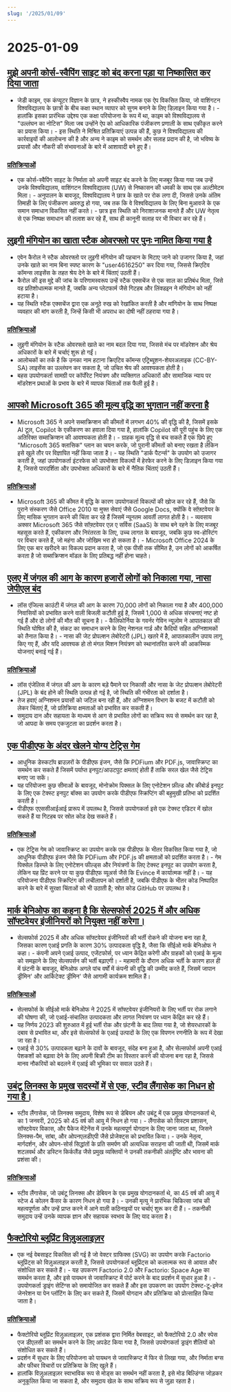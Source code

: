 ```yaml
---
slug: '/2025/01/09'
---
```


# 2025-01-09

## [मुझे अपनी कोर्स-स्वैपिंग साइट को बंद करना पड़ा या निष्कासित कर दिया जाता](https://www.linkedin.com/posts/jdkaim_github-jdkaimhuskyswap-huskyswap-project-activity-7282609173316415488-1jdb)

- जेडी काइम, एक कंप्यूटर विज्ञान के छात्र, ने हस्कीस्वैप नामक एक ऐप विकसित किया, जो वाशिंगटन विश्वविद्यालय के छात्रों के बीच कक्षा स्थान व्यापार को सुगम बनाने के लिए डिज़ाइन किया गया है। - हालांकि इसका प्रारंभिक उद्देश्य एक कक्षा परियोजना के रूप में था, काइम को विश्वविद्यालय से "उल्लंघन का नोटिस" मिला जब उन्होंने ऐप को आधिकारिक पंजीकरण प्रणाली के साथ एकीकृत करने का प्रयास किया। - इस स्थिति ने मिश्रित प्रतिक्रियाएं उत्पन्न की हैं, कुछ ने विश्वविद्यालय की कार्रवाइयों की आलोचना की है और अन्य ने काइम को समर्थन और सलाह प्रदान की है, जो भविष्य के प्रयासों और नौकरी की संभावनाओं के बारे में आशावादी बने हुए हैं।

### [प्रतिक्रियाओं](https://news.ycombinator.com/item?id=42638626)

- एक कोर्स-स्वैपिंग साइट के निर्माता को अपनी साइट बंद करने के लिए मजबूर किया गया जब उन्हें उनके विश्वविद्यालय, वाशिंगटन विश्वविद्यालय (UW) से निष्कासन की धमकी के साथ एक अल्टीमेटम मिला। - अनुपालन के बावजूद, विश्वविद्यालय ने छात्र के खाते पर रोक लगा दी, जिससे उनके अंतिम तिमाही के लिए पंजीकरण अवरुद्ध हो गया, जब तक कि वे विश्वविद्यालय के लिए बिना मुआवजे के एक समान समाधान विकसित नहीं करते। - छात्र इस स्थिति को निराशाजनक मानते हैं और UW नेतृत्व से एक निष्पक्ष समाधान की तलाश कर रहे हैं, साथ ही कानूनी सलाह पर भी विचार कर रहे हैं।

## [लुइगी मंगियोन का खाता स्टैक ओवरफ्लो पर पुनः नामित किया गया है](https://substack.evancarroll.com/p/the-erasure-of-luigi-mangione)

- एवेन कैरोल ने स्टैक ओवरफ्लो पर लुइगी मंगियोन की पहचान के मिटाए जाने को उजागर किया है, जहां उनके खाते का नाम बिना स्पष्ट कारण के "user4616250" कर दिया गया, जिससे क्रिएटिव कॉमन्स लाइसेंस के तहत श्रेय देने के बारे में चिंताएं उठती हैं।
- कैरोल की इस मुद्दे की जांच के परिणामस्वरूप उन्हें स्टैक एक्सचेंज से एक साल का प्रतिबंध मिला, जिसे वह प्रतिशोधात्मक मानते हैं, जबकि अन्य प्लेटफार्म जैसे गिटहब और लिंक्डइन ने मंगियोन को नहीं हटाया है।
- यह स्थिति स्टैक एक्सचेंज द्वारा एक अनूठे रुख को रेखांकित करती है और मांगियोन के साथ निष्पक्ष व्यवहार की मांग करती है, जिन्हें किसी भी अपराध का दोषी नहीं ठहराया गया है।

### [प्रतिक्रियाओं](https://news.ycombinator.com/item?id=42642089)

- लुइगी मंगियोन के स्टैक ओवरफ्लो खाते का नाम बदल दिया गया, जिससे मंच पर मॉडरेशन और श्रेय अधिकारों के बारे में चर्चाएं शुरू हो गईं।
- आलोचकों का तर्क है कि उनका नाम हटाना क्रिएटिव कॉमन्स एट्रिब्यूशन-शेयरअलाइक (CC-BY-SA) लाइसेंस का उल्लंघन कर सकता है, जो उचित श्रेय की आवश्यकता होती है।
- बहस उपयोगकर्ता सामग्री पर कॉर्पोरेट नियंत्रण और व्यक्तिगत अधिकारों और सामाजिक न्याय पर मॉडरेशन प्रथाओं के प्रभाव के बारे में व्यापक चिंताओं तक फैली हुई है।

## [आपको Microsoft 365 की मूल्य वृद्धि का भुगतान नहीं करना है](https://www.consumer.org.nz/articles/you-don-t-have-to-pay-the-microsoft-365-price-increase)

- Microsoft 365 ने अपने सब्सक्रिप्शन की कीमतों में लगभग 40% की वृद्धि की है, जिसमें इसके AI टूल, Copilot के एकीकरण का हवाला दिया गया है, हालांकि Copilot की पूरी पहुंच के लिए एक अतिरिक्त सब्सक्रिप्शन की आवश्यकता होती है। - ग्राहक मूल्य वृद्धि से बच सकते हैं एक छिपे हुए "Microsoft 365 क्लासिक" प्लान का चयन करके, जो पुरानी कीमतों को बनाए रखता है लेकिन इसे खुले तौर पर विज्ञापित नहीं किया जाता है। - यह स्थिति "डार्क पैटर्न्स" के उपयोग को उजागर करती है, जहां उपयोगकर्ता इंटरफेस को उपभोक्ता विकल्पों में हेरफेर करने के लिए डिज़ाइन किया गया है, जिससे पारदर्शिता और उपभोक्ता अधिकारों के बारे में नैतिक चिंताएं उठती हैं।

### [प्रतिक्रियाओं](https://news.ycombinator.com/item?id=42640180)

- Microsoft 365 की कीमत में वृद्धि के कारण उपयोगकर्ता विकल्पों की खोज कर रहे हैं, जैसे कि पुराने संस्करण जैसे Office 2010 या मुफ्त सेवाएं जैसे Google Docs, क्योंकि वे सॉफ़्टवेयर के लिए मासिक भुगतान करने की चिंता कर रहे हैं जिसमें न्यूनतम आवर्ती लागत होती है। - व्यवसाय अक्सर Microsoft 365 जैसे सॉफ़्टवेयर एज़ ए सर्विस (SaaS) के साथ बने रहने के लिए मजबूर महसूस करते हैं, एकीकरण और निरंतरता के लिए, उच्च लागत के बावजूद, जबकि कुछ स्व-होस्टिंग पर विचार करते हैं, जो महंगा और जोखिम भरा हो सकता है। - Microsoft Office 2024 के लिए एक बार खरीदने का विकल्प प्रदान करता है, जो एक पीसी तक सीमित है, उन लोगों को आकर्षित करता है जो सब्सक्रिप्शन मॉडल के लिए प्रतिबद्ध नहीं होना चाहते।

## [एलए में जंगल की आग के कारण हजारों लोगों को निकाला गया, नासा जेपीएल बंद](https://www.theregister.com/2025/01/08/los_angeles_fires_jpl/)

- लॉस एंजिल्स काउंटी में जंगल की आग के कारण 70,000 लोगों को निकाला गया है और 400,000 निवासियों को प्रभावित करने वाली बिजली कटौती हुई है, जिसमें 1,000 से अधिक संरचनाएं नष्ट हो गई हैं और दो लोगों की मौत की सूचना है। - कैलिफोर्निया के गवर्नर गेविन न्यूज़ोम ने आपातकाल की स्थिति घोषित की है, संकट का समाधान करने के लिए नेशनल गार्ड और कैदियों सहित अग्निशामकों को तैनात किया है। - नासा की जेट प्रोपल्शन लेबोरेटरी (JPL) खतरे में है, आपातकालीन उपाय लागू किए गए हैं, और यदि आवश्यक हो तो मंगल मिशन नियंत्रण को स्थानांतरित करने की आकस्मिक योजनाएं बनाई गई हैं।

### [प्रतिक्रियाओं](https://news.ycombinator.com/item?id=42638735)

- लॉस एंजेलिस में जंगल की आग के कारण बड़े पैमाने पर निकासी और नासा के जेट प्रोपल्शन लेबोरेटरी (JPL) के बंद होने की स्थिति उत्पन्न हो गई है, जो स्थिति की गंभीरता को दर्शाता है।
- तेज हवाएं अग्निशमन प्रयासों को जटिल बना रही हैं, और अग्निशमन विभाग के बजट में कटौती को लेकर चिंताएं हैं, जो प्रतिक्रिया क्षमताओं को प्रभावित कर सकती हैं।
- समुदाय दान और सहायता के माध्यम से आग से प्रभावित लोगों का सक्रिय रूप से समर्थन कर रहा है, जो आपदा के समय एकजुटता का प्रदर्शन करता है।

## [एक पीडीएफ के अंदर खेलने योग्य टेट्रिस गेम](https://th0mas.nl/downloads/pdftris.pdf)

- आधुनिक डेस्कटॉप ब्राउज़रों के पीडीएफ इंजन, जैसे कि PDFium और PDF.js, जावास्क्रिप्ट का समर्थन कर सकते हैं जिसमें पर्याप्त इनपुट/आउटपुट क्षमताएं होती हैं ताकि सरल खेल जैसे टेट्रिस बनाए जा सकें।
- यह परियोजना कुछ सीमाओं के बावजूद, मोनोक्रोम पिक्सल के लिए एनोटेशन फ़ील्ड और कीबोर्ड इनपुट के लिए एक टेक्स्ट इनपुट बॉक्स का उपयोग करके पीडीएफ स्क्रिप्टिंग की बहुमुखी प्रतिभा को प्रदर्शित करती है।
- पीडीएफ एएससीआईआई प्रारूप में उपलब्ध है, जिससे उपयोगकर्ता इसे एक टेक्स्ट एडिटर में खोल सकते हैं या गिटहब पर स्रोत कोड देख सकते हैं।

### [प्रतिक्रियाओं](https://news.ycombinator.com/item?id=42645218)

- एक टेट्रिस गेम को जावास्क्रिप्ट का उपयोग करके एक पीडीएफ के भीतर विकसित किया गया है, जो आधुनिक पीडीएफ इंजन जैसे कि PDFium और PDF.js की क्षमताओं को प्रदर्शित करता है। - गेम पिक्सेल डिस्प्ले के लिए एनोटेशन फील्ड्स और नियंत्रणों के लिए टेक्स्ट इनपुट का उपयोग करता है, लेकिन यह प्रिंट करने पर या कुछ पीडीएफ व्यूअर्स जैसे कि Evince में कार्यात्मक नहीं है। - यह परियोजना पीडीएफ स्क्रिप्टिंग की लचीलापन को दर्शाती है, जबकि पीडीएफ के भीतर कोड निष्पादित करने के बारे में सुरक्षा चिंताओं को भी उठाती है; स्रोत कोड GitHub पर उपलब्ध है।

## [मार्क बेनिओफ का कहना है कि सेल्सफोर्स 2025 में और अधिक सॉफ्टवेयर इंजीनियरों को नियुक्त नहीं करेगा।](https://www.salesforceben.com/salesforce-will-hire-no-more-software-engineers-in-2025-says-marc-benioff/)

- सेल्सफोर्स 2025 में और अधिक सॉफ्टवेयर इंजीनियरों की भर्ती रोकने की योजना बना रहा है, जिसका कारण एआई प्रगति के कारण 30% उत्पादकता वृद्धि है, जैसा कि सीईओ मार्क बेनिओफ ने कहा। - कंपनी अपने एआई उत्पाद, एजेंटफोर्स, पर ध्यान केंद्रित करेगी और ग्राहकों को एआई के मूल्य को समझाने के लिए सेल्सपर्सन की भर्ती बढ़ाएगी। - महामारी के दौरान अधिक भर्ती के कारण हाल ही में छंटनी के बावजूद, बेनिओफ अगले पांच वर्षों में कंपनी की वृद्धि की उम्मीद करते हैं, जिसमें जापान ड्रीमिन' और आर्किटेक्ट ड्रीमिन' जैसे आगामी कार्यक्रम शामिल हैं।

### [प्रतिक्रियाओं](https://news.ycombinator.com/item?id=42639417)

- सेल्सफोर्स के सीईओ मार्क बेनिओफ ने 2025 में सॉफ्टवेयर इंजीनियरों के लिए भर्ती पर रोक लगाने की घोषणा की, जो एआई-संचालित उत्पादकता और लागत नियंत्रण पर ध्यान केंद्रित कर रहे हैं।
- यह निर्णय 2023 की शुरुआत में हुई भर्ती रोक और छंटनी के बाद लिया गया है, जो शेयरधारकों के दबाव से प्रभावित था, और इसे सेल्सफोर्स के एआई उत्पादों के लिए एक विपणन रणनीति के रूप में देखा जा रहा है।
- एआई से 30% उत्पादकता बढ़ाने के दावों के बावजूद, संदेह बना हुआ है, और सेल्सफोर्स अपनी एआई पेशकशों को बढ़ावा देने के लिए अपनी बिक्री टीम का विस्तार करने की योजना बना रहा है, जिससे मानव नौकरियों को बदलने में एआई की भूमिका पर सवाल उठते हैं।

## [उबंटू लिनक्स के प्रमुख सदस्यों में से एक, स्टीव लैंगासेक का निधन हो गया है।](https://thenewstack.io/steve-langasek-one-of-ubuntu-linuxs-leading-lights-has-died/)

- स्टीव लैंगासेक, जो लिनक्स समुदाय, विशेष रूप से डेबियन और उबंटू में एक प्रमुख योगदानकर्ता थे, का 1 जनवरी, 2025 को 45 वर्ष की आयु में निधन हो गया। - लैंगासेक को सिस्टम प्रशासन, सॉफ्टवेयर विकास, और पैकेज मेंटेनेंस में उनके महत्वपूर्ण योगदान के लिए जाना जाता था, जिसने लिनक्स-पैम, सांबा, और ओपनएलडीएपी जैसे प्रोजेक्ट्स को प्रभावित किया। - उनके नेतृत्व, मार्गदर्शन, और ओपन-सोर्स सिद्धांतों के प्रति समर्पण की अत्यधिक सराहना की जाती थी, जिसमें मार्क शटलवर्थ और डस्टिन किर्कलैंड जैसे प्रमुख व्यक्तियों ने उनकी तकनीकी अंतर्दृष्टि और भावना की प्रशंसा की।

### [प्रतिक्रियाओं](https://news.ycombinator.com/item?id=42639563)

- स्टीव लैंगासेक, जो उबंटू लिनक्स और डेबियन के एक प्रमुख योगदानकर्ता थे, का 45 वर्ष की आयु में स्टेज 4 कोलन कैंसर के कारण निधन हो गया है। - उनकी मृत्यु ने प्रारंभिक चिकित्सा जांच की महत्वपूर्णता और उन्हें प्राप्त करने में आने वाली कठिनाइयों पर चर्चाएं शुरू कर दी हैं। - तकनीकी समुदाय उन्हें उनके व्यापक ज्ञान और सहायक स्वभाव के लिए याद करता है।

## [फैक्टोरियो ब्लूप्रिंट विज़ुअलाइज़र](https://github.com/piebro/factorio-blueprint-visualizer)

- एक नई वेबसाइट विकसित की गई है जो वेक्टर ग्राफिक्स (SVG) का उपयोग करके Factorio ब्लूप्रिंट्स को विज़ुअलाइज़ करती है, जिससे उपयोगकर्ता ब्लूप्रिंट्स को कलात्मक रूप से आयात और संशोधित कर सकते हैं। - यह उपकरण Factorio 2.0 और Factorio: Space Age का समर्थन करता है, और इसे पायथन से जावास्क्रिप्ट में पोर्ट करने के बाद प्रदर्शन में सुधार हुआ है। - उपयोगकर्ता ड्राइंग सेटिंग्स को समायोजित कर सकते हैं और इस उपकरण का उपयोग टेक्स्ट-टू-इमेज जेनरेशन या पेन प्लॉटिंग के लिए कर सकते हैं, जिसमें योगदान और प्रतिक्रिया को प्रोत्साहित किया जाता है।

### [प्रतिक्रियाओं](https://news.ycombinator.com/item?id=42644168)

- फैक्टोरियो ब्लूप्रिंट विज़ुअलाइज़र, एक प्रशंसक द्वारा निर्मित वेबसाइट, को फैक्टोरियो 2.0 और स्पेस एज डीएलसी का समर्थन करने के लिए अपडेट किया गया है, जिससे उपयोगकर्ता ड्राइंग शैलियों को संशोधित कर सकते हैं।
- प्रदर्शन में सुधार के लिए परियोजना को पायथन से जावास्क्रिप्ट में फिर से लिखा गया, और निर्माता बग्स और फीचर विचारों पर प्रतिक्रिया के लिए खुले हैं।
- हालांकि विज़ुअलाइज़र स्वाभाविक रूप से मोड्स का समर्थन नहीं करता है, इसे मोड बिल्डिंग्स जोड़कर अनुकूलित किया जा सकता है, और समुदाय खेल के साथ सक्रिय रूप से जुड़ा रहता है।

<head>
  <meta property="og:title" content="मुझे अपनी कोर्स-स्वैपिंग साइट को बंद करना पड़ा या निष्कासित कर दिया जाता" />
  <meta property="og:type" content="website" />
  <meta property="og:image" content="https://og.cho.sh/api/og/?title=%E0%A4%AE%E0%A5%81%E0%A4%9D%E0%A5%87%20%E0%A4%85%E0%A4%AA%E0%A4%A8%E0%A5%80%20%E0%A4%95%E0%A5%8B%E0%A4%B0%E0%A5%8D%E0%A4%B8-%E0%A4%B8%E0%A5%8D%E0%A4%B5%E0%A5%88%E0%A4%AA%E0%A4%BF%E0%A4%82%E0%A4%97%20%E0%A4%B8%E0%A4%BE%E0%A4%87%E0%A4%9F%20%E0%A4%95%E0%A5%8B%20%E0%A4%AC%E0%A4%82%E0%A4%A6%20%E0%A4%95%E0%A4%B0%E0%A4%A8%E0%A4%BE%20%E0%A4%AA%E0%A4%A1%E0%A4%BC%E0%A4%BE%20%E0%A4%AF%E0%A4%BE%20%E0%A4%A8%E0%A4%BF%E0%A4%B7%E0%A5%8D%E0%A4%95%E0%A4%BE%E0%A4%B8%E0%A4%BF%E0%A4%A4%20%E0%A4%95%E0%A4%B0%20%E0%A4%A6%E0%A4%BF%E0%A4%AF%E0%A4%BE%20%E0%A4%9C%E0%A4%BE%E0%A4%A4%E0%A4%BE&subheading=%E0%A4%97%E0%A5%81%E0%A4%B0%E0%A5%81%E0%A4%B5%E0%A4%BE%E0%A4%B0%2C%209%20%E0%A4%9C%E0%A4%A8%E0%A4%B5%E0%A4%B0%E0%A5%80%202025%3A%20%E0%A4%B9%E0%A5%88%E0%A4%95%E0%A4%B0%20%E0%A4%B8%E0%A4%AE%E0%A4%BE%E0%A4%9A%E0%A4%BE%E0%A4%B0%20%E0%A4%B8%E0%A4%BE%E0%A4%B0%E0%A4%BE%E0%A4%82%E0%A4%B6" />
</head>
